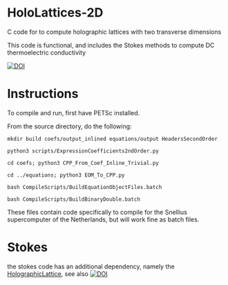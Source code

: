# HoloLattices-2D
C code for to compute holographic lattices with two transverse dimensions

This code is functional, and includes the Stokes methods to compute DC thermoelectric conductivity

[![DOI](https://zenodo.org/badge/561700485.svg)](https://zenodo.org/badge/latestdoi/561700485)

# Instructions

To compile and run, first have PETSc installed.

From the source directory, do the following: 

`mkdir build coefs/output_inlined equations/output HeadersSecondOrder`

`python3 scripts/ExpressionCoefficients2ndOrder.py`

`cd coefs; python3 CPP_From_Coef_Inline_Trivial.py`

`cd ../equations; python3 EOM_To_CPP.py`

`bash CompileScripts/BuildEquationObjectFiles.batch`

`bash CompileScripts/BuildBinaryDouble.batch`

These files contain code specifically to compile for the Snellius supercomputer of the Netherlands, but will work fine as batch files.

# Stokes

the stokes code has an additional dependency, namely the [HolographicLattice](https://github.com/FlorisBalm/HoloLattices), see also [![DOI](https://zenodo.org/badge/504278109.svg)](https://zenodo.org/badge/latestdoi/504278109)
